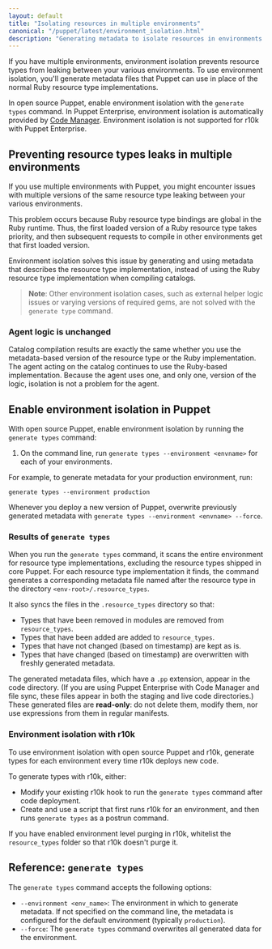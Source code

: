 ```yaml
---
layout: default
title: "Isolating resources in multiple environments"
canonical: "/puppet/latest/environment_isolation.html"
description: "Generating metadata to isolate resources in environments in Puppet"
---
```


[code_mgr_env]: {{pe}}/code_mgr.html#environment-isolation-metadata


If you have multiple environments, environment isolation prevents resource types from leaking between your various environments. To use environment isolation, you'll generate metadata files that Puppet can use in place of the normal Ruby resource type implementations.

In open source Puppet, enable environment isolation with the `generate types` command. In Puppet Enterprise, environment isolation is automatically provided by [Code Manager][code_mgr_env]. Environment isolation is not supported for r10k with Puppet Enterprise.

## Preventing resource types leaks in multiple environments

If you use multiple environments with Puppet, you might encounter issues with multiple versions of the same resource type leaking between your various environments. 

This problem occurs because Ruby resource type bindings are global in the Ruby runtime. Thus, the first loaded version of a Ruby resource type takes priority, and then subsequent requests to compile in other environments get that first loaded version.

Environment isolation solves this issue by generating and using metadata that describes the resource type implementation, instead of using the Ruby resource type implementation when compiling catalogs. 

> **Note**: Other environment isolation cases, such as external helper logic issues or varying versions of required gems, are not solved with the `generate type` command.

### Agent logic is unchanged

Catalog compilation results are exactly the same whether you use the metadata-based version of the resource type or the Ruby implementation. The agent acting on the catalog continues to use the Ruby-based implementation. Because the agent uses one, and only one, version of the logic, isolation is not a problem for the agent.

## Enable environment isolation in Puppet

With open source Puppet, enable environment isolation by running the `generate types` command:

1. On the command line, run `generate types --environment <envname>` for each of your environments.

For example, to generate metadata for your production environment, run:

`generate types --environment production`

Whenever you deploy a new version of Puppet, overwrite previously generated metadata with `generate types --environment <envname> --force`.

### Results of `generate types`

When you run the `generate types` command, it scans the entire environment for resource type implementations, excluding the resource types shipped in core Puppet. For each resource type implementation it finds, the command generates a corresponding metadata file named after the resource type in the directory `<env-root>/.resource_types`.

It also syncs the files in the `.resource_types` directory so that:

* Types that have been removed in modules are removed from `resource_types`.
* Types that have been added are added to `resource_types`.
* Types that have not changed (based on timestamp) are kept as is.
* Types that have changed (based on timestamp) are overwritten with freshly generated metadata.

The generated metadata files, which have a `.pp` extension, appear in the code directory. (If you are using Puppet Enterprise with Code Manager and file sync, these files appear in both the staging and live code directories.) These generated files are **read-only**: do not delete them, modify them, nor use expressions from them in regular manifests.

### Environment isolation with r10k

To use environment isolation with open source Puppet and r10k, generate types for each environment every time r10k deploys new code.

To generate types with r10k, either:

* Modify your existing r10k hook to run the `generate types` command after code deployment.
* Create and use a script that first runs r10k for an environment, and then runs `generate types` as a postrun command.

If you have enabled environment level purging in r10k, whitelist the `resource_types` folder so that r10k doesn't purge it.

## Reference: `generate types`

The `generate types` command accepts the following options:

* `--environment <env_name>`: The environment in which to generate metadata. If not specified on the command line, the metadata is configured for the default environment (typically `production`).
* `--force`: The `generate types` command overwrites all generated data for the environment.
